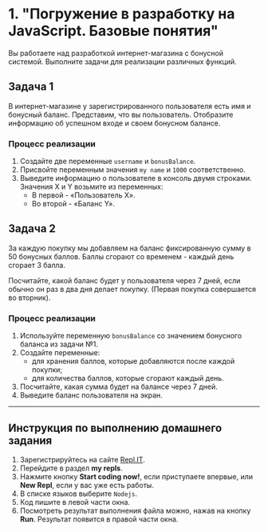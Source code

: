 # 1. "Погружение в разработку на JavaScript. Базовые понятия"

Вы работаете над разработкой интернет-магазина с бонусной системой. Выполните задачи для реализации различных функций.

## Задача 1
В интернет-магазине у зарегистрированного пользователя есть имя и бонусный баланс. 
Представим, что вы пользователь. Отобразите информацию об успешном входе и своем бонусном балансе.

### Процесс реализации

1) Создайте две переменные `username` и `bonusBalance`.
1) Присвойте переменным значения `my name` и `1000` соответственно.
1) Выведите информацию о пользователе в консоль двумя строками. Значения X и Y возьмите из переменных:
    * В первой - «Пользователь Х».
    * Во второй - «Баланс Y».


## Задача 2

За каждую покупку мы добавляем на баланс фиксированную сумму в 50 бонусных баллов. 
Баллы сгорают со временем - каждый день сгорает 3 балла.

Посчитайте, какой баланс будет у пользователя через 7 дней, если обычно он раз в два дня делает покупку. (Первая покупка совершается во вторник).

### Процесс реализации

1. Используйте переменную `bonusBalance` со значением бонусного баланса из задачи №1.
2. Создайте переменные:
   * для хранения баллов, которые добавляются после каждой покупки;
   * для количества баллов, которые сгорают каждый день.
3. Посчитайте, какая сумма будет на балансе через 7 дней.
4. Выведите баланс пользователя на экран.


***

## Инструкция по выполнению домашнего задания

1. Зарегистрируйтесь на сайте [Repl.IT](http://repl.it/).
2. Перейдите в раздел **my repls**.
3. Нажмите кнопку **Start coding now!**, если приступаете впервые, или **New Repl**, если у вас уже есть работы.
4. В списке языков выберите `Nodejs`.
5. Код пишите в левой части окна.
6. Посмотреть результат выполнения файла можно, нажав на кнопку **Run**. Результат появится в правой части окна.
